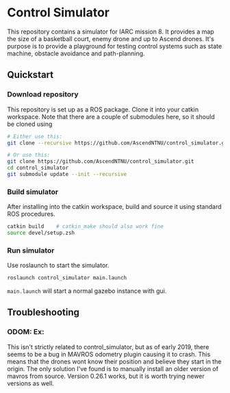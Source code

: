 # Control Simulator
This repository contains a simulator for IARC mission 8. It provides a map the size of a basketball court, enemy drone and up to Ascend drones. It's purpose is to provide a playground for testing control systems such as state machine, obstacle avoidance and path-planning. 

## Quickstart
### Download repository
This repository is set up as a ROS package. Clone it into your catkin workspace. Note that there are a couple of submodules here, so it should be cloned using
```bash
# Either use this:
git clone --recursive https://github.com/AscendNTNU/control_simulator.git

# Or use this:
git clone https://github.com/AscendNTNU/control_simulator.git
cd control_simulator
git submodule update --init --recursive
```

### Build simulator
After installing into the catkin workspace, build and source it using standard ROS procedures.
```bash
catkin build    # catkin_make should also work fine
source devel/setup.zsh
```

### Run simulator
Use roslaunch to start the simulator.
```bash
roslaunch control_simulator main.launch
```
`main.launch` will start a normal gazebo instance with gui. 


## Troubleshooting

### ODOM: Ex: 
This isn't strictly related to control_simulator, but as of early 2019, there seems to be a bug in MAVROS odometry plugin causing it to crash. This means that the drones wont know their position and believe they start in the origin. The only solution I've found is to manually install an older version of mavros from source. Version 0.26.1 works, but it is worth trying newer versions as well. 
